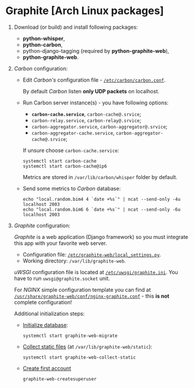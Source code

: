 # Graphite [Arch Linux packages]

1. Download (or build) and install following packages:

   * **python-whisper**,
   * **python-carbon**,
   * python-django-tagging (required by **python-graphite-web**),
   * **python-graphite-web**.

1. *Carbon* configuration:

   * Edit *Carbon's* configuration file - [`/etc/carbon/carbon.conf`](python-carbon/carbon.conf).
   
     By default *Carbon* listen **only UDP packets** on localhost.
     
   * Run Carbon server instance(s) - you have following options:
   
     - **`carbon-cache.service`**, `carbon-cache@.srvice`;
     - `carbon-relay.service`, `carbon-relay@.srvice`;
     - `carbon-aggregator.service`, `carbon-aggregator@.srvice`;
     - `carbon-aggregator-cache.service`, `carbon-aggregator-cache@.srvice`;
     
     If unsure choose `carbon-cache.service`:
     ~~~~
     systemctl start carbon-cache
     systemctl start carbon-cache@ip6
     ~~~~
     
     Metrics are stored in `/var/lib/carbon/whisper` folder by default.
     
   * Send some metrics to *Carbon* database:
  
     ~~~
     echo "local.random.bim4 4 `date +%s`" | ncat --send-only -4u localhost 2003
     echo "local.random.bim6 6 `date +%s`" | ncat --send-only -6u localhost 2003
     ~~~
1. *Graphite* configuration:

   *Graphite* is a web application (Django framework) so you must integrate this app with your favorite web server.
   
   - Configuration file: [`/etc/graphite-web/local_settings.py`](python-graphite-web/local_settings.py).
   - Working directory: `/var/lib/graphite-web`.
   
   *uWSGI* configuration file is located at
   [`/etc/uwsgi/graphite.ini`](python-graphite-web/uwsgi-graphite.ini). You have to run `uwsgi@graphite.socket` unit.
   
   For *NGINX* simple configuration template you can find at
   [`/usr/share/graphite-web/conf/nginx-graphite.conf`](python-graphite-web/nginx-graphite.conf) -
   this **is not** complete configuration!
   
   Additional initialization steps:
   
   * [Initialize database](python-graphite-web/graphite-web-migrate.service):
     ~~~
     systemctl start graphite-web-migrate
     ~~~
   * [Collect static files](python-graphite-web/graphite-web-collect-static.service) (at `/var/lib/graphite-web/static`):
     ~~~
     systemctl start graphite-web-collect-static
     ~~~
   * [Create first account](python-graphite-web/graphite-web-createsuperuser.sh)
     ~~~
     graphite-web-createsuperuser
     ~~~
